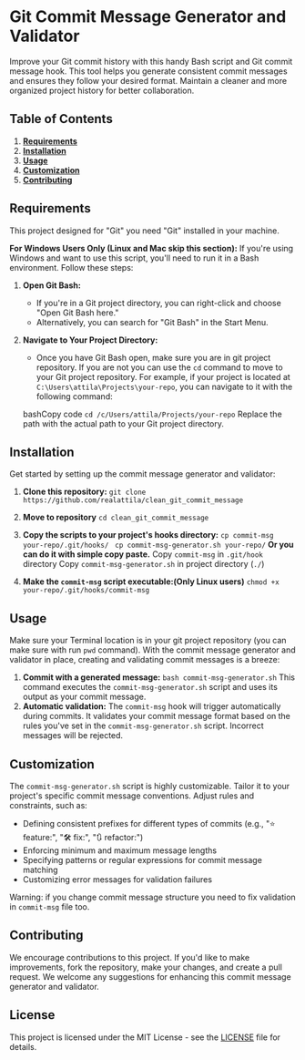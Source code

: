 # Git Commit Message Generator and Validator

Improve your Git commit history with this handy Bash script and Git commit message hook. This tool helps you generate consistent commit messages and ensures they follow your desired format. Maintain a cleaner and more organized project history for better collaboration.

## Table of Contents

1. [**Requirements**](#Requirements)
2. [**Installation**](#installation)
3. [**Usage**](#usage)
4. [**Customization**](#customization)
5. [**Contributing**](#contributing)

## Requirements

This project designed for "Git" you need "Git" installed in your machine.

**For Windows Users Only (Linux and Mac skip this section):**
If you're using Windows and want to use this script, you'll need to run it in a Bash environment. Follow these steps:

1.  **Open Git Bash:**

    - If you're in a Git project directory, you can right-click and choose "Open Git Bash here."
    - Alternatively, you can search for "Git Bash" in the Start Menu.

2.  **Navigate to Your Project Directory:**

    - Once you have Git Bash open, make sure you are in git project repository. If you are not you can use the `cd` command to move to your Git project repository. For example, if your project is located at `C:\Users\attila\Projects\your-repo`, you can navigate to it with the following command:

    bashCopy code
    `cd /c/Users/attila/Projects/your-repo`
    Replace the path with the actual path to your Git project directory.

## Installation

Get started by setting up the commit message generator and validator:

1.  **Clone this repository:**
    `git clone https://github.com/realattila/clean_git_commit_message`
2.  **Move to repository**
    `cd clean_git_commit_message`
3.  **Copy the scripts to your project's hooks directory:**
    `cp commit-msg your-repo/.git/hooks/ `
    `cp commit-msg-generator.sh your-repo/`
    **Or you can do it with simple copy paste.**
    Copy `commit-msg` in `.git/hook` directory
    Copy `commit-msg-generator.sh` in project directory (`./`)

4.  **Make the `commit-msg` script executable:(Only Linux users)**
    `chmod +x your-repo/.git/hooks/commit-msg`

## Usage

Make sure your Terminal location is in your git project repository (you can make sure with run `pwd` command).
With the commit message generator and validator in place, creating and validating commit messages is a breeze:

1. **Commit with a generated message:**
   `bash commit-msg-generator.sh`
   This command executes the `commit-msg-generator.sh` script and uses its output as your commit message.
2. **Automatic validation:**
   The `commit-msg` hook will trigger automatically during commits. It validates your commit message format based on the rules you've set in the `commit-msg-generator.sh` script. Incorrect messages will be rejected.

## Customization

The `commit-msg-generator.sh` script is highly customizable. Tailor it to your project's specific commit message conventions. Adjust rules and constraints, such as:

- Defining consistent prefixes for different types of commits (e.g., "⭐ feature:", "🛠️ fix:", "🔃 refactor:")
- Enforcing minimum and maximum message lengths
- Specifying patterns or regular expressions for commit message matching
- Customizing error messages for validation failures

Warning: if you change commit message structure you need to fix validation in `commit-msg` file too.

## Contributing

We encourage contributions to this project. If you'd like to make improvements, fork the repository, make your changes, and create a pull request. We welcome any suggestions for enhancing this commit message generator and validator.

## License

This project is licensed under the MIT License - see the [LICENSE](https://github.com/realattila/clean_git_commit_message/blob/main/LICENSE.md) file for details.
